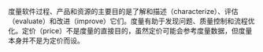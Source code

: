 度量软件过程、产品和资源的主要目的是了解和描述（characterize）、评估（evaluate）和改进（improve）它们。度量有助于发现问题、质量控制和流程优化。定价（price）不是度量的直接目的，虽然定价可能会参考度量数据，但度量本身并不是为定价而设。